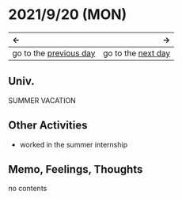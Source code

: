 # 2021/9/20 (MON)
|←|→|
|:---|---:|
go to the [previous day](./19th.md) | go to the [next day](./21st.md)

## Univ.
SUMMER VACATION

## Other Activities
- worked in the summer internship

## Memo, Feelings, Thoughts
no contents
